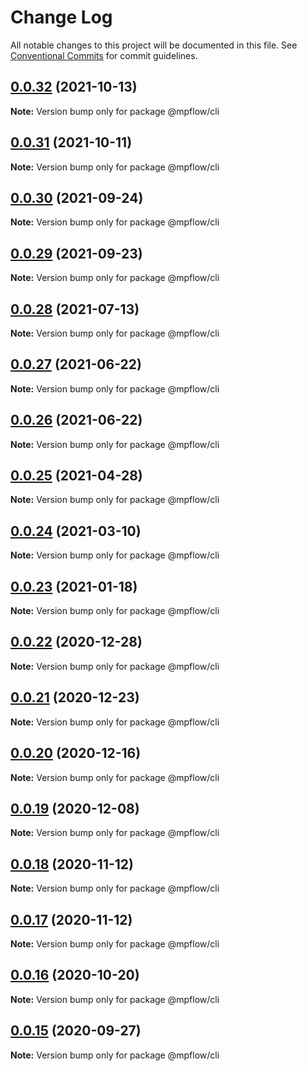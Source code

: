 # Change Log

All notable changes to this project will be documented in this file.
See [Conventional Commits](https://conventionalcommits.org) for commit guidelines.

## [0.0.32](https://github.com/wechat-miniprogram/mpflow/compare/@mpflow/cli@0.0.31...@mpflow/cli@0.0.32) (2021-10-13)

**Note:** Version bump only for package @mpflow/cli

## [0.0.31](https://github.com/wechat-miniprogram/mpflow/compare/@mpflow/cli@0.0.30...@mpflow/cli@0.0.31) (2021-10-11)

**Note:** Version bump only for package @mpflow/cli

## [0.0.30](https://github.com/wechat-miniprogram/mpflow/compare/@mpflow/cli@0.0.29...@mpflow/cli@0.0.30) (2021-09-24)

**Note:** Version bump only for package @mpflow/cli

## [0.0.29](https://github.com/wechat-miniprogram/mpflow/compare/@mpflow/cli@0.0.28...@mpflow/cli@0.0.29) (2021-09-23)

**Note:** Version bump only for package @mpflow/cli

## [0.0.28](https://github.com/wechat-miniprogram/mpflow/compare/@mpflow/cli@0.0.27...@mpflow/cli@0.0.28) (2021-07-13)

**Note:** Version bump only for package @mpflow/cli

## [0.0.27](https://github.com/wechat-miniprogram/mpflow/compare/@mpflow/cli@0.0.26...@mpflow/cli@0.0.27) (2021-06-22)

**Note:** Version bump only for package @mpflow/cli

## [0.0.26](https://github.com/wechat-miniprogram/mpflow/compare/@mpflow/cli@0.0.25...@mpflow/cli@0.0.26) (2021-06-22)

**Note:** Version bump only for package @mpflow/cli

## [0.0.25](https://github.com/wechat-miniprogram/mpflow/compare/@mpflow/cli@0.0.24...@mpflow/cli@0.0.25) (2021-04-28)

**Note:** Version bump only for package @mpflow/cli

## [0.0.24](https://github.com/wechat-miniprogram/mpflow/compare/@mpflow/cli@0.0.23...@mpflow/cli@0.0.24) (2021-03-10)

**Note:** Version bump only for package @mpflow/cli

## [0.0.23](https://github.com/wechat-miniprogram/mpflow/compare/@mpflow/cli@0.0.22...@mpflow/cli@0.0.23) (2021-01-18)

**Note:** Version bump only for package @mpflow/cli

## [0.0.22](https://github.com/wechat-miniprogram/mpflow/compare/@mpflow/cli@0.0.21...@mpflow/cli@0.0.22) (2020-12-28)

**Note:** Version bump only for package @mpflow/cli

## [0.0.21](https://github.com/wechat-miniprogram/mpflow/compare/@mpflow/cli@0.0.20...@mpflow/cli@0.0.21) (2020-12-23)

**Note:** Version bump only for package @mpflow/cli

## [0.0.20](https://github.com/wechat-miniprogram/mpflow/compare/@mpflow/cli@0.0.19...@mpflow/cli@0.0.20) (2020-12-16)

**Note:** Version bump only for package @mpflow/cli

## [0.0.19](https://github.com/wechat-miniprogram/mpflow/compare/@mpflow/cli@0.0.18...@mpflow/cli@0.0.19) (2020-12-08)

**Note:** Version bump only for package @mpflow/cli

## [0.0.18](https://github.com/wechat-miniprogram/mpflow/compare/@mpflow/cli@0.0.16...@mpflow/cli@0.0.18) (2020-11-12)

**Note:** Version bump only for package @mpflow/cli

## [0.0.17](https://github.com/wechat-miniprogram/mpflow/compare/@mpflow/cli@0.0.16...@mpflow/cli@0.0.17) (2020-11-12)

**Note:** Version bump only for package @mpflow/cli

## [0.0.16](https://github.com/wechat-miniprogram/mpflow/compare/@mpflow/cli@0.0.15...@mpflow/cli@0.0.16) (2020-10-20)

**Note:** Version bump only for package @mpflow/cli

## [0.0.15](https://github.com/wechat-miniprogram/mpflow/compare/@mpflow/cli@0.0.14...@mpflow/cli@0.0.15) (2020-09-27)

**Note:** Version bump only for package @mpflow/cli
